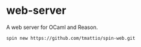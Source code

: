 # web-server

A web server for OCaml and Reason.

```bash
spin new https://github.com/tmattio/spin-web.git
```
